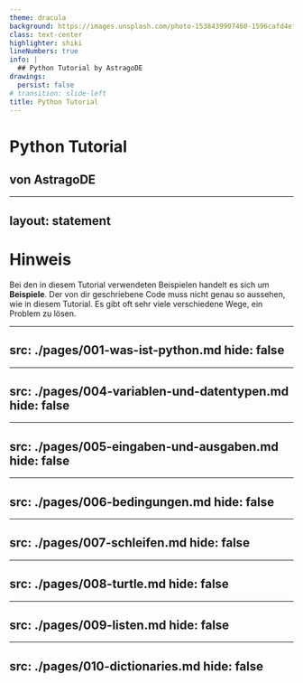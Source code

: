 ```yaml
---
theme: dracula
background: https://images.unsplash.com/photo-1538439907460-1596cafd4eff?ixlib=rb-4.0.3&ixid=M3wxMjA3fDB8MHxwaG90by1wYWdlfHx8fGVufDB8fHx8fA%3D%3D&auto=format&fit=crop&w=1156&q=80
class: text-center
highlighter: shiki
lineNumbers: true
info: |
  ## Python Tutorial by AstragoDE
drawings:
  persist: false
# transition: slide-left
title: Python Tutorial
---
```


# Python Tutorial
## von AstragoDE

---
layout: statement
---

# Hinweis

Bei den in diesem Tutorial verwendeten Beispielen handelt es sich um **Beispiele**.
Der von dir geschriebene Code muss nicht genau so aussehen, wie in diesem Tutorial.
Es gibt oft sehr viele verschiedene Wege, ein Problem zu lösen.

---
src: ./pages/001-was-ist-python.md
hide: false
---

---
src: ./pages/004-variablen-und-datentypen.md
hide: false
---

---
src: ./pages/005-eingaben-und-ausgaben.md
hide: false
---

---
src: ./pages/006-bedingungen.md
hide: false
---

---
src: ./pages/007-schleifen.md
hide: false
---

---
src: ./pages/008-turtle.md
hide: false
---

---
src: ./pages/009-listen.md
hide: false
---

---
src: ./pages/010-dictionaries.md
hide: false
---